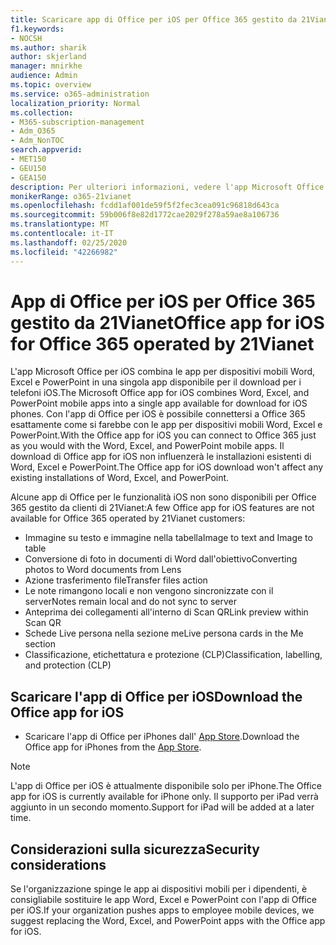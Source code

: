 ```yaml
---
title: Scaricare app di Office per iOS per Office 365 gestito da 21Vianet
f1.keywords:
- NOCSH
ms.author: sharik
author: skjerland
manager: mnirkhe
audience: Admin
ms.topic: overview
ms.service: o365-administration
localization_priority: Normal
ms.collection:
- M365-subscription-management
- Adm_O365
- Adm_NonTOC
search.appverid:
- MET150
- GEU150
- GEA150
description: Per ulteriori informazioni, vedere l'app Microsoft Office per iOS per Office 365 gestito da 21Vianet e come scaricarlo per i clienti in Cina.
monikerRange: o365-21vianet
ms.openlocfilehash: fcdd1af001de59f5f2fec3cea091c96818d643ca
ms.sourcegitcommit: 59b006f8e82d1772cae2029f278a59ae8a106736
ms.translationtype: MT
ms.contentlocale: it-IT
ms.lasthandoff: 02/25/2020
ms.locfileid: "42266982"
---
```

# <a name="office-app-for-ios-for-office-365-operated-by-21vianet"></a><span data-ttu-id="1ef6f-103">App di Office per iOS per Office 365 gestito da 21Vianet</span><span class="sxs-lookup"><span data-stu-id="1ef6f-103">Office app for iOS for Office 365 operated by 21Vianet</span></span>

<span data-ttu-id="1ef6f-104">L'app Microsoft Office per iOS combina le app per dispositivi mobili Word, Excel e PowerPoint in una singola app disponibile per il download per i telefoni iOS.</span><span class="sxs-lookup"><span data-stu-id="1ef6f-104">The Microsoft Office app for iOS combines Word, Excel, and PowerPoint mobile apps into a single app available for download for iOS phones.</span></span> <span data-ttu-id="1ef6f-105">Con l'app di Office per iOS è possibile connettersi a Office 365 esattamente come si farebbe con le app per dispositivi mobili Word, Excel e PowerPoint.</span><span class="sxs-lookup"><span data-stu-id="1ef6f-105">With the Office app for iOS you can connect to Office 365 just as you would with the Word, Excel, and PowerPoint mobile apps.</span></span> <span data-ttu-id="1ef6f-106">Il download di Office app for iOS non influenzerà le installazioni esistenti di Word, Excel e PowerPoint.</span><span class="sxs-lookup"><span data-stu-id="1ef6f-106">The Office app for iOS download won't affect any existing installations of Word, Excel, and PowerPoint.</span></span>

<span data-ttu-id="1ef6f-107">Alcune app di Office per le funzionalità iOS non sono disponibili per Office 365 gestito da clienti di 21Vianet:</span><span class="sxs-lookup"><span data-stu-id="1ef6f-107">A few Office app for iOS features are not available for Office 365 operated by 21Vianet customers:</span></span>

- <span data-ttu-id="1ef6f-108">Immagine su testo e immagine nella tabella</span><span class="sxs-lookup"><span data-stu-id="1ef6f-108">Image to text and Image to table</span></span> 
- <span data-ttu-id="1ef6f-109">Conversione di foto in documenti di Word dall'obiettivo</span><span class="sxs-lookup"><span data-stu-id="1ef6f-109">Converting photos to Word documents from Lens</span></span> 
- <span data-ttu-id="1ef6f-110">Azione trasferimento file</span><span class="sxs-lookup"><span data-stu-id="1ef6f-110">Transfer files action</span></span> 
- <span data-ttu-id="1ef6f-111">Le note rimangono locali e non vengono sincronizzate con il server</span><span class="sxs-lookup"><span data-stu-id="1ef6f-111">Notes remain local and do not sync to server</span></span>
- <span data-ttu-id="1ef6f-112">Anteprima dei collegamenti all'interno di Scan QR</span><span class="sxs-lookup"><span data-stu-id="1ef6f-112">Link preview within Scan QR</span></span>
- <span data-ttu-id="1ef6f-113">Schede Live persona nella sezione me</span><span class="sxs-lookup"><span data-stu-id="1ef6f-113">Live persona cards in the Me section</span></span>
- <span data-ttu-id="1ef6f-114">Classificazione, etichettatura e protezione (CLP)</span><span class="sxs-lookup"><span data-stu-id="1ef6f-114">Classification, labelling, and protection (CLP)</span></span>


## <a name="download-the-office-app-for-ios"></a><span data-ttu-id="1ef6f-115">Scaricare l'app di Office per iOS</span><span class="sxs-lookup"><span data-stu-id="1ef6f-115">Download the Office app for iOS</span></span>

- <span data-ttu-id="1ef6f-116">Scaricare l'app di Office per iPhones dall' [App Store](https://products.office.com/mobile/office?rtc=2).</span><span class="sxs-lookup"><span data-stu-id="1ef6f-116">Download the Office app for iPhones from the [App Store](https://products.office.com/mobile/office?rtc=2).</span></span> 

> [!NOTE]
> <span data-ttu-id="1ef6f-117">L'app di Office per iOS è attualmente disponibile solo per iPhone.</span><span class="sxs-lookup"><span data-stu-id="1ef6f-117">The Office app for iOS is currently available for iPhone only.</span></span> <span data-ttu-id="1ef6f-118">Il supporto per iPad verrà aggiunto in un secondo momento.</span><span class="sxs-lookup"><span data-stu-id="1ef6f-118">Support for iPad will be added at a later time.</span></span> 

## <a name="security-considerations"></a><span data-ttu-id="1ef6f-119">Considerazioni sulla sicurezza</span><span class="sxs-lookup"><span data-stu-id="1ef6f-119">Security considerations</span></span>

<span data-ttu-id="1ef6f-120">Se l'organizzazione spinge le app ai dispositivi mobili per i dipendenti, è consigliabile sostituire le app Word, Excel e PowerPoint con l'app di Office per iOS.</span><span class="sxs-lookup"><span data-stu-id="1ef6f-120">If your organization pushes apps to employee mobile devices, we suggest replacing the Word, Excel, and PowerPoint apps with the Office app for iOS.</span></span>  


